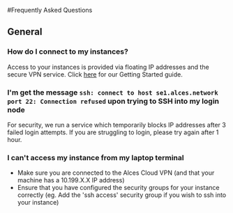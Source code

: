 #Frequently Asked Questions

## General
### How do I connect to my instances?
Access to your instances is provided via floating IP addresses and the secure VPN service. Click [here](../starter/index.md) for our Getting Started guide.

### I'm get the message `ssh: connect to host se1.alces.network port 22: Connection refused` upon trying to SSH into my login node
For security, we run a service which temporarily blocks IP addresses after 3 failed login attempts. If you are struggling to login, please try again after 1 hour.

### I can't access my instance from my laptop terminal
* Make sure you are connected to the Alces Cloud VPN (and that your machine has a 10.199.X.X IP address)
* Ensure that you have configured the security groups for your instance correctly (eg. Add the 'ssh access' security group if you wish to ssh into your instance)


